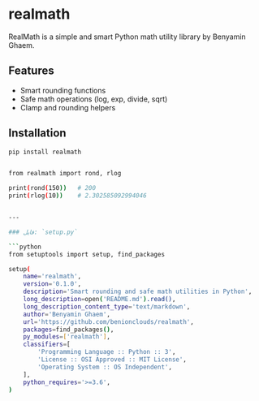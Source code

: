 # realmath

RealMath is a simple and smart Python math utility library by Benyamin Ghaem.

## Features
- Smart rounding functions
- Safe math operations (log, exp, divide, sqrt)
- Clamp and rounding helpers

## Installation

```bash
pip install realmath


from realmath import rond, rlog

print(rond(150))   # 200
print(rlog(10))    # 2.302585092994046


---

### فایل: `setup.py`

```python
from setuptools import setup, find_packages

setup(
    name='realmath',
    version='0.1.0',
    description='Smart rounding and safe math utilities in Python',
    long_description=open('README.md').read(),
    long_description_content_type='text/markdown',
    author='Benyamin Ghaem',  
    url='https://github.com/benionclouds/realmath',
    packages=find_packages(),
    py_modules=['realmath'],
    classifiers=[
        'Programming Language :: Python :: 3',
        'License :: OSI Approved :: MIT License',
        'Operating System :: OS Independent',
    ],
    python_requires='>=3.6',
)
